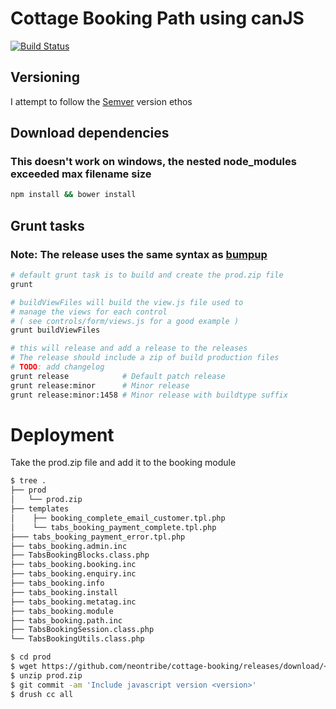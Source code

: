 # Cottage Booking Path using canJS

[![Build Status](https://travis-ci.org/neontribe/cottage-booking.png)](https://travis-ci.org/RpprRoger/cottage-booking)

## Versioning
I attempt to follow the [Semver](http://semver.org/) version ethos

## Download dependencies
### This doesn't work on windows, the nested node_modules exceeded max filename size
```bash
npm install && bower install
```

## Grunt tasks
### Note: The release uses the same syntax as [bumpup](https://github.com/darsain/grunt-bumpup)
```bash
# default grunt task is to build and create the prod.zip file
grunt

# buildViewFiles will build the view.js file used to
# manage the views for each control 
# ( see controls/form/views.js for a good example )
grunt buildViewFiles

# this will release and add a release to the releases 
# The release should include a zip of build production files
# TODO: add changelog
grunt release            # Default patch release
grunt release:minor      # Minor release
grunt release:minor:1458 # Minor release with buildtype suffix

```

# Deployment
Take the prod.zip file and add it to the booking module

```bash
$ tree .
├── prod
│   └── prod.zip
├── templates
│    ├── booking_complete_email_customer.tpl.php
│    └── tabs_booking_payment_complete.tpl.php
├─── tabs_booking_payment_error.tpl.php
├── tabs_booking.admin.inc
├── TabsBookingBlocks.class.php
├── tabs_booking.booking.inc
├── tabs_booking.enquiry.inc
├── tabs_booking.info
├── tabs_booking.install
├── tabs_booking.metatag.inc
├── tabs_booking.module
├── tabs_booking.path.inc
├── TabsBookingSession.class.php
└── TabsBookingUtils.class.php

$ cd prod
$ wget https://github.com/neontribe/cottage-booking/releases/download/<version>/prod.zip
$ unzip prod.zip
$ git commit -am 'Include javascript version <version>'
$ drush cc all
```
